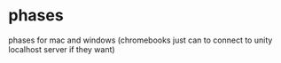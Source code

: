 # phases
phases for mac and windows
(chromebooks just can to connect to unity localhost server if they want)
